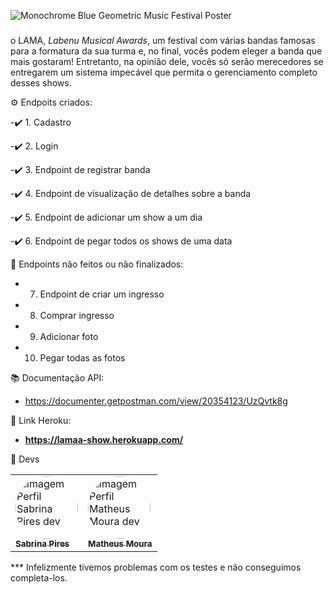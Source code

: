 

![Monochrome Blue Geometric Music Festival Poster](https://user-images.githubusercontent.com/61365431/179442683-f37cf6e6-79d3-477b-afcf-bf31d1bf2fed.png)

###

o LAMA, *Labenu Musical Awards*, um festival com várias bandas famosas para a formatura da sua turma e, no final, vocês podem eleger a banda que mais gostaram! Entretanto, na opinião dele, vocês só serão merecedores se entregarem um sistema impecável que permita o gerenciamento completo desses shows.

⚙️ Endpoits criados:

-✔️ 1. Cadastro

-✔️ 2. Login

-✔️ 3. Endpoint de registrar banda

-✔️ 4. Endpoint de visualização de detalhes sobre a banda
 
-✔️ 5. Endpoint de adicionar um show a um dia

-✔️ 6. Endpoint de pegar todos os shows de uma data


🔧 Endpoints não feitos ou não finalizados:

- 7. Endpoint de criar um ingresso

- 8. Comprar ingresso

- 9.  Adicionar foto

- 10. Pegar todas as fotos

📚 Documentação API:

- https://documenter.getpostman.com/view/20354123/UzQvtk8g


🔗 Link Heroku:
- **https://lamaa-show.herokuapp.com/**

👋 Devs

<table>
 
 <td> <a href="https://github.com/sabrinapiress"><img style="border-radius:50%;" src="https://avatars.githubusercontent.com/u/99099328?v=4" width="100ox;" alt="imagem Perfil Sabrina Pires dev"/><br/><sub><b>Sabrina Pires</b></sub></a><br/>
<td> <a href="https://github.com/Mouramattheus"><img style="border-radius:50%;" src="https://avatars.githubusercontent.com/u/61365431?v=4" width="100ox;" alt="imagem Perfil Matheus Moura dev"/><br/><sub><b>Matheus Moura</b></sub></a><br/>


</table>



*** Infelizmente tivemos problemas com os testes e não conseguimos completa-los. 
